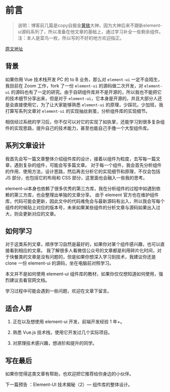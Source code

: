# 前言

> 说明：博客前几篇是copy自掘金[黄轶](https://juejin.im/user/586db400a22b9d005695a69d/posts)大神，因为大神后来不跟新element-ui源码系列了，所以准备在他文章的基础上，通过学习补全一些剩余组件。  
注：本人是菜鸟一枚，所以写的不好的地方欢迎指正。
>
[原文地址](https://juejin.im/post/5d639e63e51d453b730b0f62)
## 背景

如果你用 Vue 技术栈开发 PC 的 to B 业务，那么对 `element-ui` 一定不会陌生，我目前在 Zoom 工作，fork 了一份 `element-ui` 的源码做二次开发，对 `element-ui` 的源码也有了一定的研究。由于自研组件库并不是开源的，所以我也不能把它的技术细节分享出来，但是对于 `element-ui`，它本身是开源的，并且大部分人还是会直接使用它，为了让大家能够熟悉 `element-ui` 的原理，少踩坑，少加班，我打算写系列文章对 `element-ui` 的实现抽丝剥茧，分析组件库的实现细节。  

相信经过系统的学习后，你不仅可以对它的实现了如执掌，还能学习到很多复杂组件的实现思路，提升自己的技术能力，甚至也能自己手撸一个大型组件库。


## 系列文章设计
我首先会写一篇文章整体介绍组件库的设计，接着以组件为粒度，去写每一篇文章，遇到复杂的组件，可能会写多篇文章。
对于每一个组件，我会首先分析组件的作用、使用方法，设计思路，然后再去分析它的实现细节和原理，不仅会包括 JS 部分，也包括它的布局和 CSS 部分，这里面也会融入一些我的思考。  

element-ui本身也依赖了很多优秀的第三方库，我在分析组件的过程中如遇到依赖的第三方库，也会整理出单独的文章分享。
由于 element 官方也在维护组件库，代码可能会更新，因此文中的代码难免会与最新源码有出入，所以我会写每个组件的时候贴上对应的版本号，未来如果某些组件的分析文章与源码如果出入过大，则会更新对应的文章。

## 如何学习
对于这类系列文章，顺序学习自然是最好的，如果你对某个组件感兴趣，也可以直接看到相应的文章。
我了解很多人看微信公众号的文章都是利用碎片化时间，对于快餐类的文章是没有问题的，但是如果你想深入学习到技术，我建议你还是 clone 一份 element-ui 的源码，坐在电脑前对照学习。  

本文并不是如何使用 element-ui 组件库的教材，如果你仅仅想知道如何使用，强烈建议去看官网文档。  

学习过程中可能会遇到一些问题，欢迎在文章下留言。

## 适合人群

1. 正在以及想使用 element-ui 开发，前端开发经验 1 年+。

2. 熟悉 Vue.js 技术栈，使用它开发过几个实际项目。

3. 对原理技术感兴趣，想进阶和提升的同学。

## 写在最后
如果你觉得这类文章有帮助，也欢迎把它推荐给你身边的小伙伴。

下一篇预告 ：Element-UI 技术揭秘（2）— 组件库的整体设计。